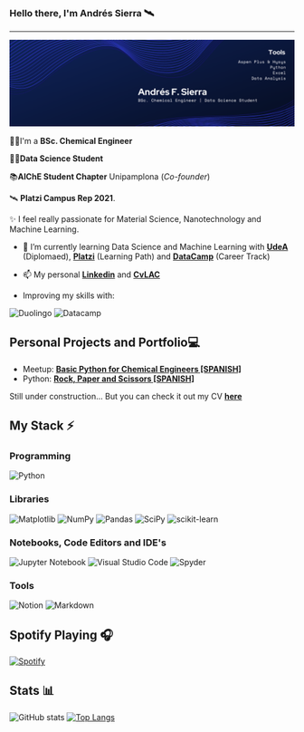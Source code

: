 ### Hello there, I'm Andrés Sierra 🛰
---
![Banner](1.png)

👨‍🔬I'm a **BSc. Chemical Engineer**

👨‍💻**Data Science Student**

📚**AIChE Student Chapter** Unipamplona (*Co-founder*)

🛰 **Platzi Campus Rep 2021**.

✨ I feel really passionate for Material Science, Nanotechnology and Machine Learning.

- 🌱 I’m currently learning Data Science and Machine Learning with [**UdeA**](https://asone.udea.edu.co/portafolio/#/catalog/1852) (Diplomaed), [**Platzi**](https://platzi.com/datos) (Learning Path) and [**DataCamp**](https://app.datacamp.com/learn/career-tracks/data-scientist-with-python?version=6) (Career Track)

- 📫 My personal [**Linkedin**](https://www.linkedin.com/in/andresf-sierra/) and [**CvLAC**](https://scienti.minciencias.gov.co/cvlac/visualizador/generarCurriculoCv.do?cod_rh=0000138045)
- Improving my skills with:

![Duolingo](https://img.shields.io/badge/Duolingo-58CC02?style=for-the-badge&logo=Duolingo&logoColor=white)
![Datacamp](https://img.shields.io/badge/Datacamp-05192D?style=for-the-badge&logo=datacamp&logoColor=65FF8F)

## Personal Projects and Portfolio💻
- Meetup: [**Basic Python for Chemical Engineers [SPANISH]**](https://github.com/andresf-sierra/python_iq_meetup) 
- Python: [**Rock, Paper and Scissors [SPANISH]**](https://github.com/andresf-sierra/piedra-papel-tijera)

Still under construction...
But you can check it out my CV [**here**](https://github.com/andresf-sierra/andresf-sierra/blob/0efe30bac533610062092b0e41450aff0bef6d69/CV%20ENG%20-%20Andr%C3%A9s%20Felipe%20Sierra%20%C3%81lvarez%20IQ.pdf)

## My Stack ⚡
### Programming
![Python](https://img.shields.io/badge/python-3670A0?style=for-the-badge&logo=python&logoColor=ffdd54)
### Libraries
![Matplotlib](https://img.shields.io/badge/Matplotlib-%23ffffff.svg?style=for-the-badge&logo=Matplotlib&logoColor=black)
![NumPy](https://img.shields.io/badge/numpy-%23013243.svg?style=for-the-badge&logo=numpy&logoColor=white)
![Pandas](https://img.shields.io/badge/pandas-%23150458.svg?style=for-the-badge&logo=pandas&logoColor=white)
![SciPy](https://img.shields.io/badge/SciPy-%230C55A5.svg?style=for-the-badge&logo=scipy&logoColor=%white)
![scikit-learn](https://img.shields.io/badge/scikit--learn-%23F7931E.svg?style=for-the-badge&logo=scikit-learn&logoColor=white)
### Notebooks, Code Editors and IDE's
![Jupyter Notebook](https://img.shields.io/badge/jupyter-%23FA0F00.svg?style=for-the-badge&logo=jupyter&logoColor=white)
![Visual Studio Code](https://img.shields.io/badge/Visual%20Studio%20Code-0078d7.svg?style=for-the-badge&logo=visual-studio-code&logoColor=white)
![Spyder](https://img.shields.io/badge/Spyder-838485?style=for-the-badge&logo=spyder%20ide&logoColor=maroon)
### Tools
![Notion](https://img.shields.io/badge/Notion-%23000000.svg?style=for-the-badge&logo=notion&logoColor=white)
![Markdown](https://img.shields.io/badge/markdown-%23000000.svg?style=for-the-badge&logo=markdown&logoColor=white)

 ## Spotify Playing 🎧
 

[![Spotify](https://andresf-sierra.vercel.app/api/spotify)](https://open.spotify.com/playlist/4BjsXcHycnyDM1EwJ1sshY?si=86ceb0022fff4487)

## Stats 📊

![GitHub stats](https://github-readme-stats.vercel.app/api?username=andresf-sierra&show_icons=true)  [![Top Langs](https://github-readme-stats.vercel.app/api/top-langs/?username=andresf-sierra&layout=compact)](https://github.com/anuraghazra/github-readme-stats) 





<!--
**andres-sierra/andres-sierra** is a ✨ _special_ ✨ repository because its `README.md` (this file) appears on your GitHub profile.

Here are some ideas to get you started:

- 🔭 I’m currently working on ...
- 🌱 I’m currently learning ...
- 👯 I’m looking to collaborate on ...
- 🤔 I’m looking for help with ...
- 💬 Ask me about ...
- 📫 How to reach me: ...
- 😄 Pronouns: ...
- ⚡ Fun fact: ...
-->

